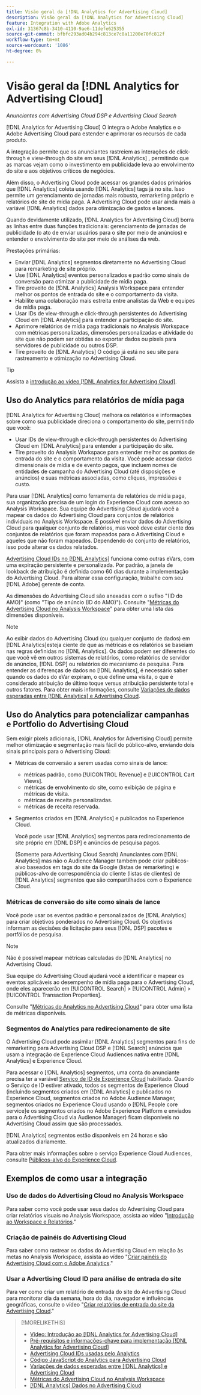 ```yaml
---
title: Visão geral da [!DNL Analytics for Advertising Cloud]
description: Visão geral da [!DNL Analytics for Advertising Cloud]
feature: Integration with Adobe Analytics
exl-id: 31367c8b-3410-4110-9ae6-11defe625355
source-git-commit: bfbfc293ad04b294c813ce7c8a11200e70fc812f
workflow-type: tm+mt
source-wordcount: '1086'
ht-degree: 0%

---
```


# Visão geral da [!DNL Analytics for Advertising Cloud]

*Anunciantes com Advertising Cloud DSP e Advertising Cloud Search*

[!DNL Analytics for Advertising Cloud] O integra o Adobe Analytics e o Adobe Advertising Cloud para estender e aprimorar os recursos de cada produto.

A integração permite que os anunciantes rastreiem as interações de click-through e view-through do site em seus [!DNL Analytics] , permitindo que as marcas vejam como o investimento em publicidade leva ao envolvimento do site e aos objetivos críticos de negócios.

Além disso, o Advertising Cloud pode acessar os grandes dados primários que [!DNL Analytics] coleta usando [!DNL Analytics] tags já no site. Isso permite um gerenciamento de jornadas mais robusto, remarketing próprio e relatórios de site de mídia paga. A Advertising Cloud pode usar ainda mais a variável [!DNL Analytics] dados para otimização de gastos e lances.

Quando devidamente utilizado, [!DNL Analytics for Advertising Cloud] borra as linhas entre duas funções tradicionais: gerenciamento de jornadas de publicidade (o ato de enviar usuários para o site por meio de anúncios) e entender o envolvimento do site por meio de análises da web.

Prestações primárias:

* Enviar [!DNL Analytics] segmentos diretamente no Advertising Cloud para remarketing de site próprio.
* Use [!DNL Analytics] eventos personalizados e padrão como sinais de conversão para otimizar a publicidade de mídia paga.
* Tire proveito de [!DNL Analytics] Analysis Workspace para entender melhor os pontos de entrada do site e o comportamento da visita.
* Habilite uma colaboração mais estreita entre analistas da Web e equipes de mídia paga.
* Usar IDs de view-through e click-through persistentes do Advertising Cloud em [!DNL Analytics] para entender a participação do site.
* Aprimore relatórios de mídia paga tradicionais no Analysis Workspace com métricas personalizadas, dimensões personalizadas e atividade do site que não podem ser obtidas ao exportar dados ou pixels para servidores de publicidade ou outros DSP.
* Tire proveito de [!DNL Analytics] O código já está no seu site para rastreamento e otimização no Advertising Cloud.

>[!TIP]
>
> Assista a [introdução ao vídeo [!DNL Analytics for Advertising Cloud]](https://experienceleague.adobe.com/docs/advertising-cloud-learn/tutorials/analytics/intro-a4adc.html?lang=en#analytics).

## Uso do Analytics para relatórios de mídia paga

[!DNL Analytics for Advertising Cloud] melhora os relatórios e informações sobre como sua publicidade direciona o comportamento do site, permitindo que você:

* Usar IDs de view-through e click-through persistentes do Advertising Cloud em [!DNL Analytics] para entender a participação do site.
* Tire proveito do Analysis Workspace para entender melhor os pontos de entrada do site e o comportamento da visita. Você pode acessar dados dimensionais de mídia e de evento pagos, que incluem nomes de entidades de campanha do Advertising Cloud (até disposições e anúncios) e suas métricas associadas, como cliques, impressões e custo.

Para usar [!DNL Analytics] como ferramenta de relatórios de mídia paga, sua organização precisa de um login do Experience Cloud com acesso ao Analysis Workspace. Sua equipe do Advertising Cloud ajudará você a mapear os dados do Advertising Cloud para conjuntos de relatórios individuais no Analysis Workspace. É possível enviar dados do Advertising Cloud para qualquer conjunto de relatórios, mas você deve estar ciente dos conjuntos de relatórios que foram mapeados para o Advertising Cloud e aqueles que não foram mapeados. Dependendo do conjunto de relatórios, isso pode alterar os dados relatados.

[Advertising Cloud IDs no [!DNL Analytics]](ids.md) funciona como outras eVars, com uma expiração persistente e personalizada. Por padrão, a janela de lookback de atribuição é definida como 60 dias durante a implementação do Advertising Cloud. Para alterar essa configuração, trabalhe com seu [!DNL Adobe] gerente de conta.

As dimensões do Advertising Cloud são anexadas com o sufixo &quot;(ID do AMO)&quot; (como &quot;Tipo de anúncio (ID do AMO)&quot;). Consulte &quot;[Métricas do Advertising Cloud no Analysis Workspace](advertising-cloud-metrics-in-analytics.md)&quot; para obter uma lista das dimensões disponíveis.

>[!NOTE]
>
> Ao exibir dados do Advertising Cloud (ou qualquer conjunto de dados) em [!DNL Analytics]esteja ciente de que as métricas e os relatórios se baseiam nas regras definidas no [!DNL Analytics]. Os dados podem ser diferentes do que você vê em outros sistemas de relatórios, como relatórios de servidor de anúncios, [!DNL DSP] ou relatórios do mecanismo de pesquisa. Para entender as diferenças de dados no [!DNL Analytics], é necessário saber quando os dados do eVar expiram, o que define uma visita, o que é considerado atribuição de último toque versus atribuição persistente total e outros fatores. Para obter mais informações, consulte [Variações de dados esperadas entre [!DNL Analytics] e Advertising Cloud](data-variances.md).

## Uso do Analytics para potencializar campanhas e Portfolio do Advertising Cloud

Sem exigir pixels adicionais, [!DNL Analytics for Advertising Cloud] permite melhor otimização e segmentação mais fácil do público-alvo, enviando dois sinais principais para o Advertising Cloud:

* Métricas de conversão a serem usadas como sinais de lance:
   * métricas padrão, como [!UICONTROL Revenue] e [!UICONTROL Cart Views].
   * métricas de envolvimento do site, como exibição de página e métricas de visita.
   * métricas de receita personalizadas.
   * métricas de receita reservada.
* Segmentos criados em [!DNL Analytics] e publicados no Experience Cloud.

   Você pode usar [!DNL Analytics] segmentos para redirecionamento de site próprio em [!DNL DSP] e anúncios de pesquisa pagos.

   (Somente para Advertising Cloud Search) Anunciantes com [!DNL Analytics] mas não o Audience Manager também pode criar públicos-alvo baseados em tags do site da Google (listas de remarketing) e públicos-alvo de correspondência do cliente (listas de clientes) de [!DNL Analytics] segmentos que são compartilhados com o Experience Cloud.

### Métricas de conversão do site como sinais de lance

Você pode usar os eventos padrão e personalizados de [!DNL Analytics] para criar objetivos ponderados no Advertising Cloud. Os objetivos informam as decisões de licitação para seus [!DNL DSP] pacotes e portfólios de pesquisa.

>[!NOTE]
>
> Não é possível mapear métricas calculadas do [!DNL Analytics] no Advertising Cloud.

Sua equipe do Advertising Cloud ajudará você a identificar e mapear os eventos aplicáveis ao desempenho de mídia paga para o Advertising Cloud, onde eles aparecerão em [!UICONTROL Search] > [!UICONTROL Admin] > [!UICONTROL Transaction Properties].

Consulte &quot;[Métricas do Analytics no Advertising Cloud](analytics-data-in-advertising-cloud.md)&quot; para obter uma lista de métricas disponíveis.

### Segmentos do Analytics para redirecionamento de site

O Advertising Cloud pode assimilar [!DNL Analytics] segmentos para fins de remarketing para Advertising Cloud DSP e [!DNL Search] anúncios que usam a integração de Experience Cloud Audiences nativa entre [!DNL Analytics] e Experience Cloud.

Para acessar o [!DNL Analytics] segmentos, uma conta do anunciante precisa ter a variável [Serviço de ID de Experience Cloud](https://experienceleague.adobe.com/docs/id-service/using/home.html) habilitado. Quando o Serviço de ID estiver ativado, todos os segmentos de Experience Cloud (incluindo segmentos criados em [!DNL Analytics] e publicados no Experience Cloud, segmentos criados no Adobe Audience Manager, segmentos criados no Experience Cloud usando o [!DNL People core service]e os segmentos criados no Adobe Experience Platform e enviados para o Advertising Cloud via Audience Manager) ficam disponíveis no Advertising Cloud assim que são processados.

[!DNL Analytics] segmentos estão disponíveis em 24 horas e são atualizados diariamente.

Para obter mais informações sobre o serviço Experience Cloud Audiences, consulte [Públicos-alvo do Experience Cloud](https://experienceleague.adobe.com/docs/core-services/interface/audiences/audience-library.html).

## Exemplos de como usar a integração

### Uso de dados do Advertising Cloud no Analysis Workspace

Para saber como você pode usar seus dados do Advertising Cloud para criar relatórios visuais no Analysis Workspace, assista ao vídeo &quot;[Introdução ao Workspace e Relatórios](https://experienceleague.adobe.com/docs/advertising-cloud-learn/tutorials/analytics/analytics-analysis-workspace-a4adc.html).&quot;

### Criação de painéis do Advertising Cloud

Para saber como rastrear os dados do Advertising Cloud em relação às metas no Analysis Workspace, assista ao vídeo &quot;[Criar painéis do Advertising Cloud com o Adobe Analytics](https://experienceleague.adobe.com/docs/advertising-cloud-learn/tutorials/analytics/analytics-dashboards-a4adc.html).&quot;

### Usar a Advertising Cloud ID para análise de entrada do site

Para ver como criar um relatório de entrada do site do Advertising Cloud para monitorar dia da semana, hora do dia, navegador e influências geográficas, consulte o vídeo &quot;[Criar relatórios de entrada do site da Advertising Cloud](https://experienceleague.adobe.com/docs/advertising-cloud-learn/tutorials/analytics/analytics-site-entry-a4adc.html).&quot;

>[!MORELIKETHIS]
>
>* [Vídeo: Introdução ao [!DNL Analytics for Advertising Cloud]](https://experienceleague.adobe.com/docs/advertising-cloud-learn/tutorials/analytics/intro-a4adc.html)
>* [Pré-requisitos e informações-chave para implementação [!DNL Analytics for Advertising Cloud]](prerequisites.md)
>* [Advertising Cloud IDs usadas pelo Analytics](ids.md)
>* [Código JavaScript do Analytics para Advertising Cloud](/help/integrations/analytics/javascript.md)
>* [Variações de dados esperadas entre [!DNL Analytics] e Advertising Cloud](data-variances.md)
>* [Métricas do Advertising Cloud no Analysis Workspace](/help/integrations/analytics/advertising-cloud-metrics-in-analytics.md)
>* [[!DNL Analytics] Dados no Advertising Cloud](/help/integrations/analytics/analytics-data-in-advertising-cloud.md)

